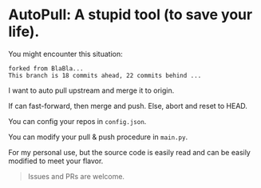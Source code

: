 # AutoPull: A stupid tool (to save your life).

You might encounter this situation:

```
forked from BlaBla...
This branch is 18 commits ahead, 22 commits behind ...
```

I want to auto pull upstream and merge it to origin.

If can fast-forward, then merge and push. Else, abort and reset to HEAD.

You can config your repos in `config.json`.

You can modify your pull & push procedure in `main.py`.

For my personal use, but the source code is easily read and can be easily modified to meet your flavor.

> Issues and PRs are welcome.
